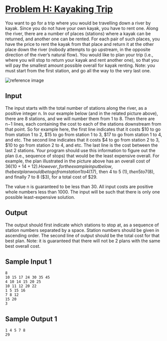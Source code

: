 # [Problem H: Kayaking Trip](https://nbhspc21.kattis.com/problems/nbhspc21.kayakingtrip)

You want to go for a trip where you would be travelling down a river by kayak. Since you do not have your own kayak, you have to rent one. Along the river, there are a number of places (stations) where a kayak can be returned, and another one can be rented. For each pair of such places, you have the price to rent the kayak from that place and return it at the other place down the river (nobody attempts to go upstream, in the opposite direction of the river’s natural flow). You would like to plan your trip (i.e., where you will stop to return your kayak and rent another one), so that you will pay the smallest amount possible overall for kayak renting. Note: you must start from the first station, and go all the way to the very last one.

![reference image](https://nbhspc21.kattis.com/problems/nbhspc21.kayakingtrip/file/statement/en/img-0001.png)

## Input
The input starts with the total number of stations along the river, as a positive integer n. In our example below (and in the related picture above), there are 8 stations, and we will number them from 1 to 8. Then there are n−1 lines, each containing the cost to each of the stations downstream from that point. So for example here, the first line indicates that it costs $10 to go from station 1 to 2, $15 to go from station 1 to 3, $17 to go from station 1 to 4, and etc. The second line indicates that it costs $4 to go from station 2 to 3, $10 to go from station 2 to 4, and etc. The last line is the cost between the last 2 stations. Your program should use this information to figure out the plan (i.e., sequence of stops) that would be the least expensive overall. For example, the plan illustrated in the picture above has an overall cost of $36 (10 + 14 + 12). However, for the example input below, the best plan would be to go from station 1 to 4 ($17), then 4 to 5 ($1), then 5 to 7 ($8), and finally 7 to 8 ($3), for a total cost of $29.

The value n is guaranteed to be less than 30. All input costs are positive whole numbers less than 1000. The input will be such that there is only one possible least-expensive solution.

## Output
The output should first indicate which stations to stop at, as a sequence of station numbers separated by a space. Station numbers should be given in ascending order. The second line of output should be the total cost for that best plan. Note: it is guaranteed that there will not be 2 plans with the same best overall cost.

## Sample Input 1
```
8
10 15 17 24 30 35 45
4 10 14 15 20 25
10 11 12 20 22
1 5 15 16
7 8 12
15 20
3
```

## Sample Output 1
```
1 4 5 7 8
29
```
